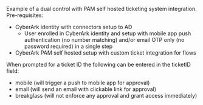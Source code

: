 Example of a dual control with PAM self hosted ticketing system integration.
Pre-requisites:
- CyberArk identity with connectors setup to AD
    - User enrolled in CyberArk identity and setup with mobile app push authentication (no number matching) and/or email OTP only (no password required) in a single step
- CyberArk PAM self hosted setup with custom ticket integration for flows

When prompted for a ticket ID the following can be entered in the ticketID field:
- mobile (will trigger a push to mobile app for approval)
- email (will send an email with clickable link for approval)
- breakglass (will not enforce any approval and grant access immediately)


